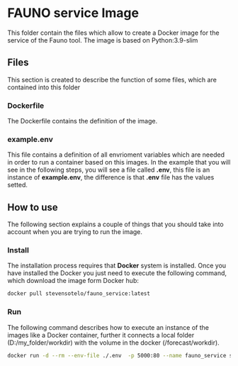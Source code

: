 # FAUNO service Image
This folder contain the files which allow to create a Docker image for
the service of the Fauno tool. The image is based on Python:3.9-slim

## Files
This section is created to describe the function of some files,
which are contained into this folder

### Dockerfile
The Dockerfile contains the definition of the image.

### example.env
This file contains a definition of all envrioment variables which are needed
in order to run a container based on this images. In the example that you will
see in the following steps, you will see a file called **.env**, this file
is an instance of **example.env**, the difference is that **.env** file has the values setted.

## How to use
The following section explains a couple of things that you should take into account when you
are trying to run the image.

### Install
The installation process requires that **Docker** system is installed. Once you have installed
the Docker you just need to execute the following command, which download the image form Docker hub:

``` bash
docker pull stevensotelo/fauno_service:latest
```

### Run
The following command describes how to execute an instance of the images like a Docker container, further
it connects a local folder (D:/my_folder/workdir) with the volume in the docker (/forecast/workdir).

``` bash
docker run -d --rm --env-file ./.env  -p 5000:80 --name fauno_service stevensotelo/fauno_service:latest
```
